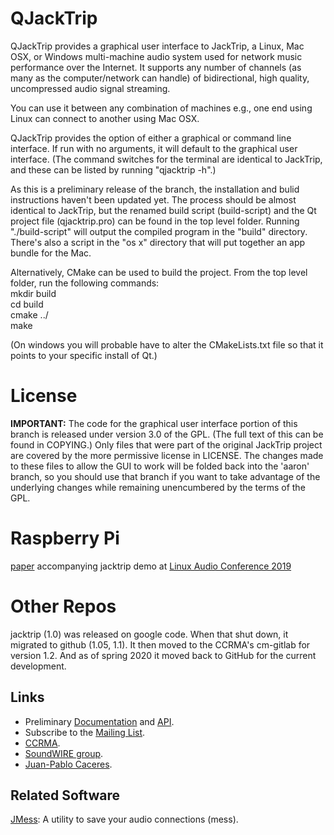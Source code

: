 # QJackTrip
QJackTrip provides a graphical user interface to JackTrip, a Linux, Mac OSX, or Windows multi-machine audio system used for network music performance over the Internet. It supports any number of channels (as many as the computer/network can handle) of bidirectional, high quality, uncompressed audio signal streaming.

You can use it between any combination of machines e.g., one end using Linux can connect to another using Mac OSX.

QJackTrip provides the option of either a graphical or command line interface. If run with no arguments, it will default to the graphical user interface. (The command switches for the terminal are identical to JackTrip, and these can be listed by running "qjacktrip -h".)

As this is a preliminary release of the branch, the installation and bulid instructions haven't been updated yet. The process should be almost identical to JackTrip, but the renamed build script (build-script) and the Qt project file (qjacktrip.pro) can be found in the top level folder. Running "./build-script" will output the compiled program in the "build" directory. There's also a script in the "os x" directory that will put together an app bundle for the Mac.

Alternatively, CMake can be used to build the project. From the top level folder, run the following commands:  
mkdir build  
cd build  
cmake ../  
make

(On windows you will probable have to alter the CMakeLists.txt file so that it points to your specific install of Qt.)

# License
**IMPORTANT:** The code for the graphical user interface portion of this branch is released under version 3.0 of the GPL. (The full text of this can be found in COPYING.) Only files that were part of the original JackTrip project are covered by the more permissive license in LICENSE. The changes made to these files to allow the GUI to work will be folded back into the 'aaron' branch, so you should use that branch if you want to take advantage of the underlying changes while remaining unencumbered by the terms of the GPL.

# Raspberry Pi

[paper](https://lac.linuxaudio.org/2019/doc/chafe2.pdf) accompanying jacktrip demo at [Linux Audio Conference 2019](https://lac.linuxaudio.org/2019/)

# Other Repos
jacktrip (1.0) was released on google code. When that shut down, it migrated to github (1.05, 1.1).
It then moved to the CCRMA's cm-gitlab for version 1.2.
And as of spring 2020 it moved back to GitHub for the current development.

## Links ##
  * Preliminary [Documentation](http://ccrma.stanford.edu/groups/soundwire/software/jacktrip/) and [API](http://ccrma.stanford.edu/groups/soundwire/software/jacktrip/annotated.html).
  * Subscribe to the [Mailing List](http://groups.google.com/group/jacktrip-users).
  * [CCRMA](http://ccrma.stanford.edu/).
  * [SoundWIRE group](http://ccrma.stanford.edu/groups/soundwire/).
  * [Juan-Pablo Caceres](https://ccrma.stanford.edu/~jcaceres/).

## Related Software ##
[JMess](https://github.com/jcacerec/jmess-jack): A utility to save your audio connections (mess).

